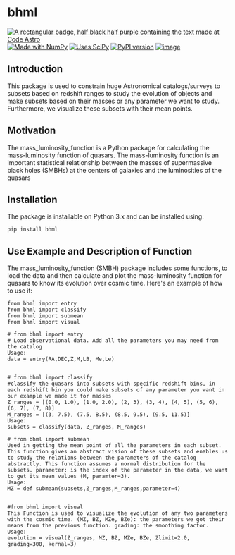 # bhml
[![A rectangular badge, half black half purple containing the text made at Code Astro](https://img.shields.io/badge/Made%20at-Code/Astro-blueviolet.svg)](https://semaphorep.github.io/codeastro/)
[![Made with NumPy](https://img.shields.io/badge/Made%20with-NumPy-blue.svg)](https://numpy.org/)
[![Uses SciPy](https://img.shields.io/badge/Uses-SciPy-blue.svg)](https://www.scipy.org/)
[![PyPI version](https://badge.fury.io/py/bhml.svg)](https://pypi.org/project/bhml/)
[![image](https://img.shields.io/badge/License-MIT-yellow.svg)](https://opensource.org/licenses/MIT)

## Introduction

This package is used to constrain huge Astronomical catalogs/surveys to subsets based on redshift ranges to study the evolution of objects and make subsets based on their masses or any parameter we want to study. Furthermore, we visualize these subsets with their mean points.


## Motivation

The mass_luminosity_function is a Python package for calculating the mass-luminosity function of quasars. The mass-luminosity function is an important statistical relationship between the masses of supermassive black holes (SMBHs) at the centers of galaxies and the luminosities of the quasars


## Installation

The package is installable on Python 3.x and can be installed using:

```pip install bhml```

## Use Example and Description of Function

The mass_luminosity_function (SMBH) package includes some functions, to load the data and then calculate and plot the mass-luminosity function for quasars to know its evolution over cosmic time.
Here's an example of how to use it:

```
from bhml import entry
from bhml import classify
from bhml import submean
from bhml import visual

# from bhml import entry
# Load observational data. Add all the parameters you may need from the catalog
Usage:
data = entry(RA,DEC,Z,M,LB, Me,Le)   


# from bhml import classify
#classify the quasars into subsets with specific redshift bins, in each redshift bin you could make subsets of any parameter you want in our example we made it for masses
Z_ranges = [(0.0, 1.0), (1.0, 2.0), (2, 3), (3, 4), (4, 5), (5, 6), (6, 7), (7, 8)]
M_ranges = [(3, 7.5), (7.5, 8.5), (8.5, 9.5), (9.5, 11.5)]
Usage:
subsets = classify(data, Z_ranges, M_ranges) 

# from bhml import submean
Used in getting the mean point of all the parameters in each subset. This function gives an abstract vision of these subsets and enables us to study the relations between the parameters of the catalog abstractly. This function assumes a normal distribution for the subsets. parameter: is the index of the parameter in the data, we want to get its mean values (M, paramter=3).
Usage:
MZ = def submean(subsets,Z_ranges,M_ranges,parameter=4)


#from bhml import visual
This Function is used to visualize the evolution of any two parameters with the cosmic time. (MZ, BZ, MZe, BZe): the parameters we got their means from the previous function. grading: the smoothing factor.
Usage:
evolution = visual(Z_ranges, MZ, BZ, MZe, BZe, Zlimit=2.0, grading=300, kernal=3)

